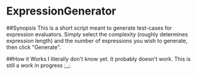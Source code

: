 # ExpressionGenerator

##Synopsis
This is a short script meant to generate test-cases for expression evaluators. Simply select the complexity (roughly determines expression length) and the number of expressions you wish to generate, then click "Generate".

##How it Works
I literally don't know yet. It probably doesn't work. This is still a work in progress ;_;.
